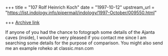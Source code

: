 +++
title = "107 Rolf Heinrich Koch"
date = "1997-10-12"
upstream_url = "https://list.indology.info/pipermail/indology/1997-October/009550.html"

+++
[Archive link](https://list.indology.info/pipermail/indology/1997-October/009550.html)

If anyone of you had the chance to fotograph some details of the Ajanta caves
(inside), I would be very pleased if you contact me since I am searching some
details for the purpose of comparison. You might also send me an example
roheko at classic.msn.com



